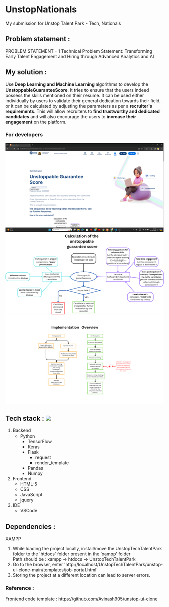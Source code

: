 # UnstopNationals

My submission for  Unstop Talent Park - Tech, Nationals

## Problem statement :
PROBLEM STATEMENT - 1 Technical Problem Statement: Transforming Early Talent Engagement and Hiring through Advanced Analytics and AI 

## My solution :
Use<b> Deep Learning and Machine Learning </b>algorithms to develop the <b>UnstoppableGuaranteeScore</b>. It tries to ensure that the users indeed possess the skills mentioned on their resume. It can be used either individually by users to validate their general dedication towards their field, or it can be calculated by adjusting the parameters as per a <b>recruiter's requirements</b>. This will allow recruiters to <b>find trustworthy and dedicated candidates</b> and will also encourage the users to <b>increase their engagement</b> on the platform.
<br>
### For developers
  <img src="https://github.com/AbhaBarge/UnstopNationalFinals/blob/main/UnstopTechTalentPark/ur.png" alt='forUsers'/>

<img src="https://github.com/AbhaBarge/UnstopNationalFinals/blob/main/UnstopTechTalentPark/ScoreCalc.png" alt='Calculation'/>

<img src="https://github.com/AbhaBarge/UnstopNationalFinals/blob/main/UnstopTechTalentPark/Implementation.png" alt='Implementation'/>
  
## Tech stack : <img src="https://skillicons.dev/icons?i=py,tensorflow,sklearn,flask,html,jquery,js,css,vscode" />
1. Backend
   - Python
      - TensorFlow
      - Keras
      - Flask
        - request
        - render_template
      - Pandas
      - Numpy
2. Frontend
   - HTML-5
   - CSS
   - JavaScript
    - jquery
3. IDE 
   - VSCode

## Dependencies : <img src >
XAMPP<br>
1. While loading the project locally, install/move the UnstopTechTalentPark folder to the 'htdocs' folder present in the 'xampp' folder<br>
    Path should be : xampp -> htdocs -> UnstopTechTalentPark
2. Go to the browser, enter 'http://localhost/UnstopTechTalentPark/unstop-ui-clone-main/templates/job-portal.html'
3. Storing the project at a different location can lead to server errors.

### Reference :
Frontend code template : https://github.com/Avinash905/unstop-ui-clone

